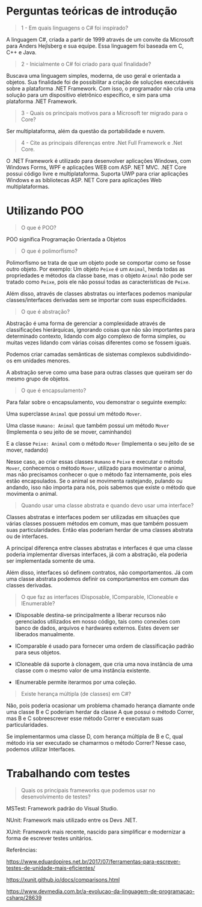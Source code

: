 # Perguntas teóricas de introdução

> 1 - Em quais linguagens o C# foi inspirado?

A linguagem C#, criada a partir de 1999 através de um convite da Microsoft para Anders Hejlsberg e sua equipe.
Essa linguagem foi baseada em C, C++ e Java.

> 2 - Inicialmente o C# foi criado para qual finalidade?

Buscava uma linguagem simples, moderna, de uso geral e orientada a objetos.
Sua finalidade foi de possibilitar a criação de soluções executáveis sobre a plataforma .NET Framework.
Com isso, o programador não cria uma solução para um dispositivo eletrônico específico, e sim para uma plataforma .NET Framework.

> 3 - Quais os principais motivos para a Microsoft ter migrado para o Core?

Ser multiplataforma, além da questão da portabilidade e nuvem.

> 4 - Cite as principais diferenças entre .Net Full Framework e .Net Core.

O .NET Framework é utilizado para desenvolver aplicações Windows, com Windows Forms, WPF e aplicações WEB com ASP. NET MVC.
.NET Core possui código livre e multiplataforma. Suporta UWP para criar aplicações Windows e as bibliotecas ASP. NET Core para aplicações Web multiplataformas.

# Utilizando POO

> O que é POO?

POO significa Programação Orientada a Objetos

> O que é polimorfismo?

Polimorfismo se trata de que um objeto pode se comportar como se fosse outro objeto. Por exemplo:
Um objeto `Peixe` é um `Animal`, herda todas as propriedades e métodos da classe base, mas o objeto `Animal` não pode ser tratado como `Peixe`, pois ele não possui todas as características de `Peixe`.

Além disso, através de classes abstratas ou interfaces podemos manipular classes/interfaces derivadas sem se importar com suas especificidades.

> O que é abstração?

Abstração é uma forma de gerenciar a complexidade através de classificações hierárquicas, ignorando coisas que não são importantes para determinado contexto, lidando com algo complexo de forma simples, ou muitas vezes lidando com várias coisas diferentes como se fossem iguais.

Podemos criar camadas semânticas de sistemas complexos subdividindo-os em unidades menores.

A abstração serve como uma base para outras classes que queiram ser do mesmo grupo de objetos.

> O que é encapsulamento?

Para falar sobre o encapsulamento, vou demonstrar o seguinte exemplo:

Uma superclasse `Animal` que possui um método `Mover`.

Uma classe `Humano: Animal` que também possui um método `Mover` (Implementa o seu jeito de se mover, caminhando)

E a classe `Peixe: Animal` com o método `Mover` (Implementa o seu jeito de se mover, nadando)

Nesse caso, ao criar essas classes `Humano` e `Peixe` e executar o método `Mover`, conhecemos o método `Mover`, utilizado para movimentar o animal, mas não precisamos conhecer o que o método faz internamente, pois eles estão encapsulados.
Se o animal se movimenta rastejando, pulando ou andando, isso não importa para nós, pois sabemos que existe o método que movimenta o animal.

> Quando usar uma classe abstrata e quando devo usar uma interface?

Classes abstratas e interfaces podem ser utilizadas em situações que várias classes possuem métodos em comum, mas que também possuem suas particularidades. Então elas poderiam herdar de uma classes abstrata ou de interfaces.

A principal diferença entre classes abstratas e interfaces é que uma classe poderia implementar diversas interfaces, já com a abstração, ela poderia ser implementada somente de uma.

Além disso, interfaces só definem contratos, não comportamentos.
Já com uma classe abstrata podemos definir os comportamentos em comum das classes derivadas.

> O que faz as interfaces IDisposable, IComparable, ICloneable e IEnumerable?

* IDisposable destina-se principalmente a liberar recursos não gerenciados utilizados em nosso código, tais como conexões com banco de dados, arquivos e hardwares externos. Estes devem ser liberados manualmente.

* IComparable é usado para fornecer uma ordem de classificação padrão para seus objetos.

* ICloneable dá suporte à clonagem, que cria uma nova instância de uma classe com o mesmo valor de uma instância existente.

* IEnumerable permite iterarmos por uma coleção.

> Existe herança múltipla (de classes) em C#?

Não, pois poderia ocasionar um problema chamado herança diamante onde uma classe B e C poderiam herdar da classe A que possui o método Correr, mas B e C sobreescrever esse método Correr e executam suas particularidades.

Se implementarmos uma classe D, com herança múltipla de B e C, qual método iria ser executado se chamarmos o método Correr?
Nesse caso, podemos utilizar Interfaces.

# Trabalhando com testes

> Quais os principais frameworks que podemos usar no desenvolvimento de testes?

MSTest: Framework padrão do Visual Studio.

NUnit: Framework mais utilizado entre os Devs .NET.

XUnit: Framework mais recente, nascido para simplificar e modernizar a forma de escrever testes unitários.

Referências:

https://www.eduardopires.net.br/2017/07/ferramentas-para-escrever-testes-de-unidade-mais-eficientes/

https://xunit.github.io/docs/comparisons.html

https://www.devmedia.com.br/a-evolucao-da-linguagem-de-programacao-csharp/28639
